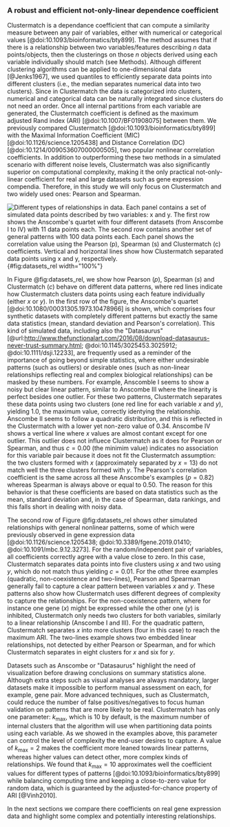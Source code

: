### A robust and efficient not-only-linear dependence coefficient

Clustermatch is a dependance coefficient that can compute a similarity measure between any pair of variables, either with numerical or categorical values [@doi:10.1093/bioinformatics/bty899].
The method assumes that if there is a relationship between two variables/features describing $n$ data points/objects, then the clusterings on those $n$ objects derived using each variable individually should match (see Methods).
Although different clustering algorithms can be applied to one-dimensional data [@Jenks1967], we used quantiles to efficiently separate data points into different clusters (i.e., the median separates numerical data into two clusters).
Since in Clustermatch the data is categorized into clusters, numerical and categorical data can be naturally integrated since clusters do not need an order.
Once all internal partitions from each variable are generated, the Clustermatch coefficient is defined as the maximum adjusted Rand index (ARI) [@doi:10.1007/BF01908075] between them.
We previously compared Clustermatch [@doi:10.1093/bioinformatics/bty899] with the Maximal Information Coefficient (MIC) [@doi:10.1126/science.1205438] and Distance Correlation (DC) [@doi:10.1214/009053607000000505], two popular nonlinear correlation coefficients.
In addition to outperforming these two methods in a simulated scenario with different noise levels, Clustermatch was also significantly superior on computational complexity, making it the only practical not-only-linear coefficient for real and large datasets such as gene expression compendia.
Therefore, in this study we will only focus on Clustermatch and two widely used ones: Pearson and Spearman.


![
**Different types of relationships in data.**
Each panel contains a set of simulated data points described by two variables: $x$ and $y$.
The first row shows the Anscombe's quartet with four different datasets (from Anscombe I to IV) with 11 data points each.
The second row contains another set of general patterns with 100 data points each.
Each panel shows the correlation value using the Pearson ($p$), Spearman ($s$) and Clustermatch ($c$) coefficients.
Vertical and horizontal lines show how Clustermatch separated data points using $x$ and $y$, respectively.
](images/intro/relationships.svg "Different types of relationships in data"){#fig:datasets_rel width="100%"}


In Figure @fig:datasets_rel, we show how Pearson ($p$), Spearman ($s$) and Clustermatch ($c$) behave on different data patterns, where red lines indicate how Clustermatch clusters data points using each feature individually (either $x$ or $y$).
In the first row of the figure, the Anscombe's quartet [@doi:10.1080/00031305.1973.10478966] is shown, which comprises four synthetic datasets with completely different patterns but exactly the same data statistics (mean, standard deviation and Pearson's correlation).
This kind of simulated data, including also the "Datasaurus" [@url:http://www.thefunctionalart.com/2016/08/download-datasaurus-never-trust-summary.html; @doi:10.1145/3025453.3025912; @doi:10.1111/dsji.12233], are frequently used as a reminder of the importance of going beyond simple statistics, where either undesirable patterns (such as outliers) or desirable ones (such as non-linear relationships reflecting real and complex biological relationships) can be masked by these numbers.
For example, Anscomble I seems to show a noisy but clear linear pattern, similar to Anscombe III where the linearity is perfect besides one outlier.
For these two patterns, Clustermatch separates these data points using two clusters (one red line for each variable $x$ and $y$), yielding 1.0, the maximum value, correctly identying the relationship.
Anscombe II seems to follow a quadratic distribution, and this is reflected in the Clustermatch with a lower yet non-zero value of 0.34.
Anscombe IV shows a vertical line where $x$ values are almost contant except for one outlier.
This outlier does not influece Clustermatch as it does for Pearson or Spearman, and thus $c=0.00$ (the minimim value) indicates no association for this variable pair because it does not fit the Clustermatch assumption: the two clusters formed with $x$ (approximately separated by $x=13$) do not match well the three clusters formed with $y$.
The Pearson's correlation coefficient is the same across all these Anscombe's examples ($p=0.82$) whereas Spearman is always above or equal to 0.50.
The reason for this behavior is that these coefficients are based on data statistics such as the mean, standard deviation and, in the case of Spearman, data rankings, and this falls short in dealing with noisy data.


The second row of Figure @fig:datasets_rel shows other simulated relationships with general nonlinear patterns, some of which were previously observed in gene expression data [@doi:10.1126/science.1205438; @doi:10.3389/fgene.2019.01410; @doi:10.1091/mbc.9.12.3273].
For the random/independent pair of variables, all coefficients correctly agree with a value close to zero.
In this case, Clustermatch separates data points into five clusters using $x$ and two using $y$, which do not match thus yielding $c=0.01$.
For the other three examples (quadratic, non-coexistence and two-lines), Pearson and Spearman generally fail to capture a clear pattern between variables $x$ and $y$.
These patterns also show how Clustermatch uses different degrees of complexity to capture the relationships.
For the non-coexistence pattern, where for instance one gene ($x$) might be expressed while the other one ($y$) is inhibited, Clustermatch only needs two clusters for both variables, similarly to a linear relationship (Anscombe I and III).
For the quadratic pattern, Clustermatch separates $x$ into more clusters (four in this case) to reach the maximum ARI.
The two-lines example shows two embedded linear relationships, not detected by either Pearson or Spearman, and for which Clustermatch separates in eight clusters for $x$ and six for $y$.


Datasets such as Anscombe or "Datasaurus" highlight the need of visualization before drawing conclusions on summary statistics alone.
Although extra steps such as visual analyses are always mandatory, larger datasets make it impossible to perform manual assessment on each, for example, gene pair.
More advanced techniques, such as Clustermatch, could reduce the number of false positives/negatives to focus human validation on patterns that are more likely to be real.
Clustermatch has only one parameter: $k_{\mathrm{max}}$, which is 10 by default, is the maximum number of internal clusters that the algorithm will use when partitioning data points using each variable.
As we showed in the examples above, this parameter can control the level of complexity the end-user desires to capture.
A value of $k_{\mathrm{max}}=2$ makes the coefficient more leaned towards linear patterns, whereas higher values can detect other, more complex kinds of relationships.
We found that $k_{\mathrm{max}}=10$ approximates well the coefficient values for different types of patterns [@doi:10.1093/bioinformatics/bty899] while balancing computing time and keeping a close-to-zero value for random data, which is guaranteed by the adjusted-for-chance property of ARI [@Vinh2010].


In the next sections we compare there coefficients on real gene expression data and highlight some complex and potentially interesting relationships.
